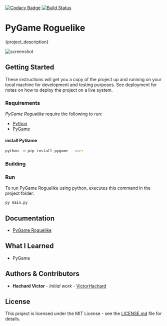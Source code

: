 [![Codacy Badge](https://app.codacy.com/project/badge/Grade/3da35abd388c4d72999c4bf1bff7add5)](https://www.codacy.com/gh/VictorHachard/pygame-roguelike/dashboard?utm_source=github.com&amp;utm_medium=referral&amp;utm_content=VictorHachard/pygame-roguelike&amp;utm_campaign=Badge_Grade)
[![Build Status](https://github.com/VictorHachard/pygame-roguelike/actions/workflows/pythonapp.yml/badge.svg)](https://github.com/VictorHachard/pygame-roguelike/actions/workflows/pythonapp.yml/badge.svg)

# PyGame Roguelike

{project_description}

![screenshot](../master/res/dungeon.png)

## Getting Started

These instructions will get you a copy of the project up and running on your local machine for development and testing purposes. See deployment for notes on how to deploy the project on a live system.

### Requirements

*PyGame Roguelike* require the following to run:

-   [Python](https://www.python.org/downloads/)
-   [PyGame](https://www.pygame.org/news)

#### install PyGame

```bash
python -m pip install pygame --user
```

### Building

### Run

To run PyGame Roguelike using python, executes this command in the project folder:

```bash
py main.py
```

## Documentation

-   [PyGame Roguelike](https://github.com/VictorHachard/pygame-roguelike/wiki/{wiki}---Documentation)

## What I Learned

-   PyGame

## Authors & Contributors

-   **Hachard Victor** - *Initial work* - [VictorHachard](https://github.com/VictorHachard)

## License

This project is licensed under the MIT License - see the [LICENSE.md](../master/LICENSE) file for details.
